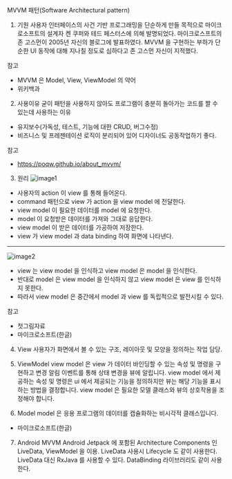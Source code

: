 MVVM 패턴(Software Architectural pattern)

1. 기원
사용자 인터페이스의 사건 기반 프로그래밍을 단순하게 만들 목적으로 마이크로소프트의 설계자 켄 쿠퍼와 테드 페스터스에 의해 발명되었다.
마이크로스프트의 존 고스먼이 2005년 자신의 블로그에 발표하였다.
MVVM 을 구현하는 부하가 단순한 UI 동작에 대해 지나칠 정도로 심하다고 존 고스먼 자신이 지적했다.

참고
* MVVM 은 Model, View, ViewModel 의 약어
* 위키백과

2. 사용이유
굳이 패턴을 사용하지 않아도 프로그램이 충분히 돌아가는 코드를 짤 수 있는데 사용하는 이유

- 유지보수(가독성, 테스트, 기능에 대한 CRUD, 버그수정)
- 비즈니스 및 프레젠테이션 로직이 분리되어 있어 디자이너도 공동작업하기 좋다.

참고
* https://poqw.github.io/about_mvvm/

3. 원리
![image1](./_posts/image1.png)

- 사용자의 action 이 view 를 통해 들어온다.
- command 패턴으로 view 가 action 을 view model 에 전달한다.
- view model 이 필요한 데이터를 model 에 요청한다.
- model 이 요청받은 데이터를 가져와 그대로 응답한다.
- view model 이 받은 데이터를 가공하여 저장한다.
- view 가 view model 과 data binding 하여 화면에 나타낸다.

----------------------------------------------------------------------------------

![image2](./image2.png)

- view 는 view model 을 인식하고 view model 은 model 을 인식한다.
- 반대로 model 은 view model 을 인식하지 않고 view model 은 view 를 인식하지 못한다.
- 따라서 view model 은 중간에서 model 과 view 를 독립적으로 발전시킬 수 있다.

참고
* 첫그림자료
* 마이크로소프트(한글)

4. View
사용자가 화면에서 볼 수 있는 구조, 레이아웃 및 모양을 정의하는 작업 담당.

5. ViewModel
view model 은 view 가 데이터 바인딩할 수 있는 속성 및 명령을 구현하고 변경 알림 이벤트를 통해 상태 변경을 뷰에 알립니다.
view model 에서 제공하는 속성 및 명령은 ui 에서 제공되는 기능을  정의하지만 뷰는 해당 기능을 표시하는 방법을 결정합니다.
view model 은 필요한 모델 클래스와 뷰의 상호작용을 조정해야 합니다.

6. Model
model 은 응용 프로그램의 데이터를 캡슐화하는 비시각적 클래스입니다.

* 마이크로소프트(한글)

7. Android MVVM
Android Jetpack 에 포함된  Architecture Components 인 LiveData, ViewModel 을 이용.
LiveData 사용시 Lifecycle 도 같이 사용한다.
LiveData 대신 RxJava 를 사용할 수 있다.
DataBinding 라이브러리도 같이 사용한다.
